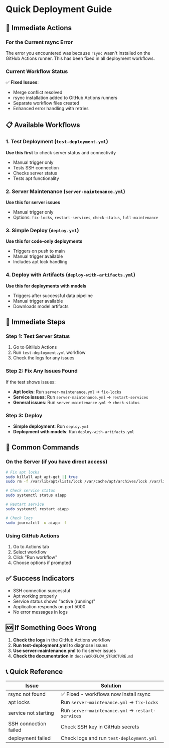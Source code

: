 # Quick Deployment Guide

## 🚀 Immediate Actions

### For the Current rsync Error
The error you encountered was because `rsync` wasn't installed on the GitHub Actions runner. This has been fixed in all deployment workflows.

### Current Workflow Status
✅ **Fixed Issues**:
- Merge conflict resolved
- rsync installation added to GitHub Actions runners
- Separate workflow files created
- Enhanced error handling with retries

## 📋 Available Workflows

### 1. **Test Deployment** (`test-deployment.yml`)
**Use this first** to check server status and connectivity
- Manual trigger only
- Tests SSH connection
- Checks server status
- Tests apt functionality

### 2. **Server Maintenance** (`server-maintenance.yml`)
**Use this for server issues**
- Manual trigger only
- Options: `fix-locks`, `restart-services`, `check-status`, `full-maintenance`

### 3. **Simple Deploy** (`deploy.yml`)
**Use this for code-only deployments**
- Triggers on push to main
- Manual trigger available
- Includes apt lock handling

### 4. **Deploy with Artifacts** (`deploy-with-artifacts.yml`)
**Use this for deployments with models**
- Triggers after successful data pipeline
- Manual trigger available
- Downloads model artifacts

## 🔧 Immediate Steps

### Step 1: Test Server Status
1. Go to GitHub Actions
2. Run `test-deployment.yml` workflow
3. Check the logs for any issues

### Step 2: Fix Any Issues Found
If the test shows issues:
- **Apt locks**: Run `server-maintenance.yml` → `fix-locks`
- **Service issues**: Run `server-maintenance.yml` → `restart-services`
- **General issues**: Run `server-maintenance.yml` → `check-status`

### Step 3: Deploy
- **Simple deployment**: Run `deploy.yml`
- **Deployment with models**: Run `deploy-with-artifacts.yml`

## 🚨 Common Commands

### On the Server (if you have direct access)
```bash
# Fix apt locks
sudo killall apt apt-get || true
sudo rm -f /var/lib/apt/lists/lock /var/cache/apt/archives/lock /var/lib/dpkg/lock* /var/lib/dpkg/lock-frontend || true

# Check service status
sudo systemctl status aiapp

# Restart service
sudo systemctl restart aiapp

# Check logs
sudo journalctl -u aiapp -f
```

### Using GitHub Actions
1. Go to Actions tab
2. Select workflow
3. Click "Run workflow"
4. Choose options if prompted

## ✅ Success Indicators

- SSH connection successful
- Apt working properly
- Service status shows "active (running)"
- Application responds on port 5000
- No error messages in logs

## 🆘 If Something Goes Wrong

1. **Check the logs** in the GitHub Actions workflow
2. **Run test-deployment.yml** to diagnose issues
3. **Use server-maintenance.yml** to fix server issues
4. **Check the documentation** in `docs/WORKFLOW_STRUCTURE.md`

## 📞 Quick Reference

| Issue | Solution |
|-------|----------|
| rsync not found | ✅ Fixed - workflows now install rsync |
| apt locks | Run `server-maintenance.yml` → `fix-locks` |
| service not starting | Run `server-maintenance.yml` → `restart-services` |
| SSH connection failed | Check SSH key in GitHub secrets |
| deployment failed | Check logs and run `test-deployment.yml` | 